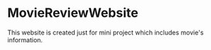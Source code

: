 # MovieReviewWebsite
This website is created just for mini project which includes movie's information.  
